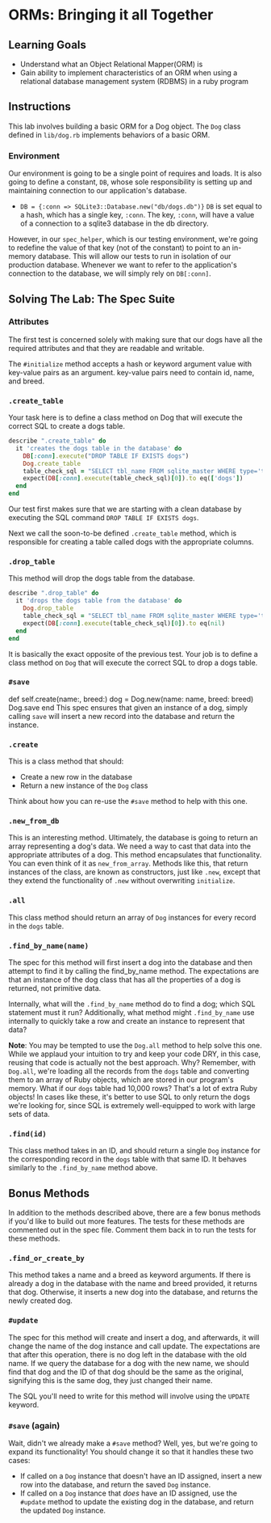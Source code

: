 # ORMs: Bringing it all Together

## Learning Goals

- Understand what an Object Relational Mapper(ORM) is
- Gain ability to implement characteristics of an ORM when using a relational database management system (RDBMS) in a ruby program

## Instructions

This lab involves building a basic ORM for a Dog object. The `Dog` class
defined in `lib/dog.rb` implements behaviors of a basic ORM.

### **Environment**

Our environment is going to be a single point of requires and loads. It is also
going to define a constant, `DB`, whose sole responsibility is setting up and
maintaining connection to our application's database.

- `DB = {:conn => SQLite3::Database.new("db/dogs.db")}` `DB` is set equal to a
  hash, which has a single key, `:conn`. The key, `:conn`, will have a value of
  a connection to a sqlite3 database in the db directory.

However, in our `spec_helper`, which is our testing environment, we're going to
redefine the value of that key (not of the constant) to point to an in-memory
database. This will allow our tests to run in isolation of our production
database. Whenever we want to refer to the application's connection to the
database, we will simply rely on `DB[:conn]`.

## Solving The Lab: The Spec Suite

### Attributes

The first test is concerned solely with making sure that our dogs have all the
required attributes and that they are readable and writable.

The `#initialize` method accepts a hash or keyword argument value with key-value
pairs as an argument. key-value pairs need to contain id, name, and breed.

### `.create_table`

Your task here is to define a class method on Dog that will execute the correct
SQL to create a dogs table.

```ruby
describe ".create_table" do
  it 'creates the dogs table in the database' do
    DB[:conn].execute("DROP TABLE IF EXISTS dogs")
    Dog.create_table
    table_check_sql = "SELECT tbl_name FROM sqlite_master WHERE type='table' AND tbl_name='dogs';"
    expect(DB[:conn].execute(table_check_sql)[0]).to eq(['dogs'])
  end
end
```

Our test first makes sure that we are starting with a clean database by
executing the SQL command `DROP TABLE IF EXISTS dogs`.

Next we call the soon-to-be defined `.create_table` method, which is responsible
for creating a table called dogs with the appropriate columns.

### `.drop_table`

This method will drop the dogs table from the database.

```ruby
describe ".drop_table" do
  it 'drops the dogs table from the database' do
    Dog.drop_table
    table_check_sql = "SELECT tbl_name FROM sqlite_master WHERE type='table' AND tbl_name='dogs';"
    expect(DB[:conn].execute(table_check_sql)[0]).to eq(nil)
  end
end
```

It is basically the exact opposite of the previous test. Your job is to define a
class method on `Dog` that will execute the correct SQL to drop a dogs table.

### `#save`
  def self.create(name:, breed:)
     dog = Dog.new(name: name, breed: breed)
     Dog.save
      end
This spec ensures that given an instance of a dog, simply calling `save` will
insert a new record into the database and return the instance.

### `.create`

This is a class method that should:

- Create a new row in the database
- Return a new instance of the `Dog` class

Think about how you can re-use the `#save` method to help with this one.

### `.new_from_db`

This is an interesting method. Ultimately, the database is going to return an
array representing a dog's data. We need a way to cast that data into the
appropriate attributes of a dog. This method encapsulates that functionality.
You can even think of it as `new_from_array`. Methods like this, that return
instances of the class, are known as constructors, just like `.new`, except that
they extend the functionality of `.new` without overwriting `initialize`.

### `.all`

This class method should return an array of `Dog` instances for every record in
the `dogs` table.

### `.find_by_name(name)`

The spec for this method will first insert a dog into the database and then
attempt to find it by calling the find_by_name method. The expectations are that
an instance of the dog class that has all the properties of a dog is returned,
not primitive data.

Internally, what will the `.find_by_name` method do to find a dog; which SQL
statement must it run? Additionally, what method might `.find_by_name` use
internally to quickly take a row and create an instance to represent that data?

**Note**: You may be tempted to use the `Dog.all` method to help solve this one.
While we applaud your intuition to try and keep your code DRY, in this case,
reusing that code is actually not the best approach. Why? Remember, with
`Dog.all`, we're loading all the records from the `dogs` table and converting
them to an array of Ruby objects, which are stored in our program's memory. What
if our `dogs` table had 10,000 rows? That's a lot of extra Ruby objects! In
cases like these, it's better to use SQL to only return the dogs we're looking
for, since SQL is extremely well-equipped to work with large sets of data.

### `.find(id)`

This class method takes in an ID, and should return a single `Dog` instance for
the corresponding record in the `dogs` table with that same ID. It behaves
similarly to the `.find_by_name` method above.

## Bonus Methods

In addition to the methods described above, there are a few bonus methods if
you'd like to build out more features. The tests for these methods are commented
out in the spec file. Comment them back in to run the tests for these methods.

### `.find_or_create_by`

This method takes a name and a breed as keyword arguments. If there is already a
dog in the database with the name and breed provided, it returns that dog.
Otherwise, it inserts a new dog into the database, and returns the newly created
dog.

### `#update`

The spec for this method will create and insert a dog, and afterwards, it will
change the name of the dog instance and call update. The expectations are that
after this operation, there is no dog left in the database with the old name. If
we query the database for a dog with the new name, we should find that dog and
the ID of that dog should be the same as the original, signifying this is the
same dog, they just changed their name.

The SQL you'll need to write for this method will involve using the `UPDATE`
keyword.

### `#save` (again)

Wait, didn't we already make a `#save` method? Well, yes, but we're going to expand
its functionality! You should change it so that it handles these two cases:

- If called on a `Dog` instance that doesn't have an ID assigned, insert a new
  row into the database, and return the saved `Dog` instance.
- If called on a `Dog` instance that _does_ have an ID assigned, use the
  `#update` method to update the existing dog in the database, and return the
  updated `Dog` instance.
